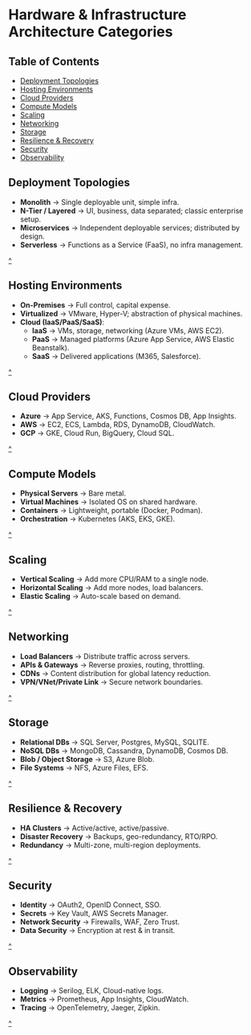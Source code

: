 # Hardware & Infrastructure Architecture Categories

## Table of Contents
- [Deployment Topologies](#deployment-topologies)
- [Hosting Environments](#hosting-environments)
- [Cloud Providers](#cloud-providers)
- [Compute Models](#compute-models)
- [Scaling](#scaling)
- [Networking](#networking)
- [Storage](#storage)
- [Resilience & Recovery](#resilience--recovery)
- [Security](#security)
- [Observability](#observability)

## Deployment Topologies
- **Monolith** → Single deployable unit, simple infra.  
- **N-Tier / Layered** → UI, business, data separated; classic enterprise setup.  
- **Microservices** → Independent deployable services; distributed by design.  
- **Serverless** → Functions as a Service (FaaS), no infra management.  

[^](#hardware--infrastructure-architecture-categories)

## Hosting Environments
- **On-Premises** → Full control, capital expense.  
- **Virtualized** → VMware, Hyper-V; abstraction of physical machines.  
- **Cloud (IaaS/PaaS/SaaS)**:  
  - **IaaS** → VMs, storage, networking (Azure VMs, AWS EC2).  
  - **PaaS** → Managed platforms (Azure App Service, AWS Elastic Beanstalk).  
  - **SaaS** → Delivered applications (M365, Salesforce).  

[^](#hardware--infrastructure-architecture-categories)

## Cloud Providers
- **Azure** → App Service, AKS, Functions, Cosmos DB, App Insights.  
- **AWS** → EC2, ECS, Lambda, RDS, DynamoDB, CloudWatch.  
- **GCP** → GKE, Cloud Run, BigQuery, Cloud SQL.  

[^](#hardware--infrastructure-architecture-categories)

## Compute Models
- **Physical Servers** → Bare metal.  
- **Virtual Machines** → Isolated OS on shared hardware.  
- **Containers** → Lightweight, portable (Docker, Podman).  
- **Orchestration** → Kubernetes (AKS, EKS, GKE).  

[^](#hardware--infrastructure-architecture-categories)

## Scaling
- **Vertical Scaling** → Add more CPU/RAM to a single node.  
- **Horizontal Scaling** → Add more nodes, load balancers.  
- **Elastic Scaling** → Auto-scale based on demand.  

[^](#hardware--infrastructure-architecture-categories)

## Networking
- **Load Balancers** → Distribute traffic across servers.  
- **APIs & Gateways** → Reverse proxies, routing, throttling.  
- **CDNs** → Content distribution for global latency reduction.  
- **VPN/VNet/Private Link** → Secure network boundaries.  

[^](#hardware--infrastructure-architecture-categories)

## Storage
- **Relational DBs** → SQL Server, Postgres, MySQL, SQLITE.  
- **NoSQL DBs** → MongoDB, Cassandra, DynamoDB, Cosmos DB.  
- **Blob / Object Storage** → S3, Azure Blob.  
- **File Systems** → NFS, Azure Files, EFS.  

[^](#hardware--infrastructure-architecture-categories)

## Resilience & Recovery
- **HA Clusters** → Active/active, active/passive.  
- **Disaster Recovery** → Backups, geo-redundancy, RTO/RPO.  
- **Redundancy** → Multi-zone, multi-region deployments.  

[^](#hardware--infrastructure-architecture-categories)

## Security
- **Identity** → OAuth2, OpenID Connect, SSO.  
- **Secrets** → Key Vault, AWS Secrets Manager.  
- **Network Security** → Firewalls, WAF, Zero Trust.  
- **Data Security** → Encryption at rest & in transit.  

[^](#hardware--infrastructure-architecture-categories)

## Observability
- **Logging** → Serilog, ELK, Cloud-native logs.  
- **Metrics** → Prometheus, App Insights, CloudWatch.  
- **Tracing** → OpenTelemetry, Jaeger, Zipkin.  

[^](#hardware--infrastructure-architecture-categories)
